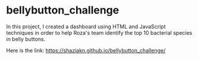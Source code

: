 # bellybutton_challenge
In this project, I created a dashboard using HTML and JavaScript techniques in order to help Roza's team identify the top 10 bacterial species in belly buttons.

Here is the link: https://shaziakn.github.io/bellybutton_challenge/
